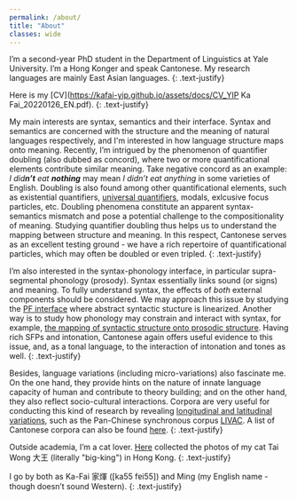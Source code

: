 ```yaml
---
permalink: /about/
title: "About"
classes: wide
---
```


I’m a second-year PhD student in the Department of Linguistics at Yale University. I’m a Hong Konger and speak Cantonese. My research languages are mainly East Asian languages.
{: .text-justify}

Here is my [CV](https://kafai-yip.github.io/assets/docs/CV_YIP Ka Fai_20220126_EN.pdf).
{: .text-justify}

My main interests are syntax, semantics and their interface. Syntax and semantics are concerned with the structure and the meaning of natural languages respectively, and I'm interested in how language structure maps onto meaning. Recently, I’m intrigued by the phenomenon of quantifier doubling (also dubbed as concord), where two or more quantificational elements contribute similar meaning. Take negative concord as an example: *I did**n’t** eat **nothing*** may mean *I didn’t eat anything* in some varieties of English. Doubling is also found among other quantificational elements, such as existential quantifiers, [universal quantifiers](https://kafai-yip.github.io/research/#quantifier-doubling-concord), modals, exlcusive focus particles, etc. Doubling phenomena constitute an apparent syntax-semantics mismatch and pose a potential challenge to the compositionality of meaning. Studying quantifier doubling thus helps us to understand the mapping between structure and meaning. In this respect, Cantonese serves as an excellent testing ground - we have a rich repertoire of quantificational particles, which may often be doubled or even tripled. 
{: .text-justify}

I’m also interested in the syntax-phonology interface, in particular supra-segmental phonology (prosody). Syntax essentially links sound (or signs) and meaning. To fully understand syntax, the effects of *both* external components should be considered. We may approach this issue by studying the [PF interface](https://kafai-yip.github.io/research/#pf-copy-deletion) where abstract syntactic stucture is linearized. Another way is to study how phonology may constrain and interact with syntax, for example, [the mapping of syntactic structure onto prosodic structure](https://kafai-yip.github.io/research/#right-dislocation). Having rich SFPs and intonation, Cantonese again offers useful evidence to this issue, and, as a tonal language, to the interaction of intonation and tones as well.
{: .text-justify}

Besides, language variations (including micro-variations) also fascinate me. On the one hand, they provide hints on the nature of innate language capacity of human and contribute to theory building; and on the other hand, they also reflect socio-cultural interactions. Corpora are very useful for conducting this kind of research by revealing [longitudinal and latitudinal variations](https://kafai-yip.github.io/research/#metaphorization), such as the Pan-Chinese synchronous corpus [LIVAC](https://en.wikipedia.org/wiki/LIVAC_Synchronous_Corpus). A list of Cantonese corpora can also be found [here](https://kafai-yip.github.io/links/#cantonese).
{: .text-justify}

Outside academia, I’m a cat lover. [Here](https://kafai-yip.github.io/cats/) collected the photos of my cat Tai Wong 大王 (literally "big-king") in Hong Kong.
{: .text-justify}

I go by both as Ka-Fai 家煇 ([ka55 fɐi55]) and Ming (my English name - though doesn’t sound Western).
{: .text-justify}


